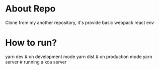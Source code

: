 # About Repo
Clone from my another repository, it's provide basic webpack react env

# How to run?
yarn dev # on development mode
yarn dist # on production mode
yarn server # running a koa server